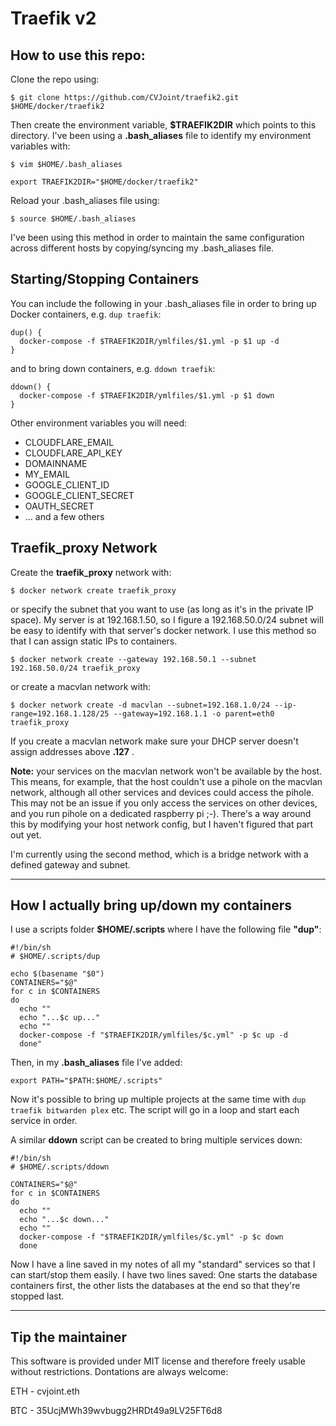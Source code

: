 # Traefik v2

## How to use this repo:

Clone the repo using:

```
$ git clone https://github.com/CVJoint/traefik2.git $HOME/docker/traefik2
```

Then create the environment variable, **\$TRAEFIK2DIR** which points to this directory. I've been using a **.bash_aliases** file to identify my environment variables with:

```
$ vim $HOME/.bash_aliases
```

```
export TRAEFIK2DIR="$HOME/docker/traefik2"
```

Reload your .bash_aliases file using:

```
$ source $HOME/.bash_aliases
```

I've been using this method in order to maintain the same configuration across different hosts by copying/syncing my .bash_aliases file.

## Starting/Stopping Containers

You can include the following in your .bash_aliases file in order to bring up Docker containers, e.g. `dup traefik`:

  ```
  dup() {
    docker-compose -f $TRAEFIK2DIR/ymlfiles/$1.yml -p $1 up -d
  }
  ```

and to bring down containers, e.g. `ddown traefik`:

  ```
  ddown() {
    docker-compose -f $TRAEFIK2DIR/ymlfiles/$1.yml -p $1 down
  }
  ```

Other environment variables you will need:

 - CLOUDFLARE_EMAIL
 - CLOUDFLARE_API_KEY
 - DOMAINNAME
 - MY_EMAIL
 - GOOGLE_CLIENT_ID
 - GOOGLE_CLIENT_SECRET
 - OAUTH_SECRET
 - ... and a few others

## Traefik_proxy Network

Create the **traefik_proxy** network with:

```
$ docker network create traefik_proxy
```

or specify the subnet that you want to use (as long as it's in the private IP space). My server
is at 192.168.1.50, so I figure a 192.168.50.0/24 subnet will be easy to identify with that
server's docker network. I use this method so that I can assign static IPs to containers.

```
$ docker network create --gateway 192.168.50.1 --subnet 192.168.50.0/24 traefik_proxy
```

or create a macvlan network with:

```
$ docker network create -d macvlan --subnet=192.168.1.0/24 --ip-range=192.168.1.128/25 --gateway=192.168.1.1 -o parent=eth0 traefik_proxy
```

If you create a macvlan network make sure your DHCP server doesn't assign addresses above **.127** .

**Note:** your services on the macvlan network won't be available by the host. This means, for example, that the host couldn't use a pihole on the macvlan network, although all other services and devices could access the pihole. This may not be an issue if you only access the services on other devices, and you run pihole on a dedicated raspberry pi ;-). There's a way around this by modifying your host network config, but I haven't figured that part out yet.

I'm currently using the second method, which is a bridge network with a defined gateway and subnet.

---

## How I actually bring up/down my containers

I use a scripts folder **$HOME/.scripts** where I have the following file
**"dup"**:

```
#!/bin/sh
# $HOME/.scripts/dup

echo $(basename "$0")
CONTAINERS="$@"
for c in $CONTAINERS
do
  echo ""
  echo "...$c up..."
  echo ""
  docker-compose -f "$TRAEFIK2DIR/ymlfiles/$c.yml" -p $c up -d
  done"
```

Then, in my **.bash_aliases** file I've added:

```
export PATH="$PATH:$HOME/.scripts"
```

Now it's possible to bring up multiple projects at the same time with `dup traefik bitwarden
plex` etc. The script will go in a loop and start each service in order.

A similar **ddown** script can be created to bring multiple services down:

```
#!/bin/sh
# $HOME/.scripts/ddown

CONTAINERS="$@"
for c in $CONTAINERS
do
  echo ""
  echo "...$c down..."
  echo ""
  docker-compose -f "$TRAEFIK2DIR/ymlfiles/$c.yml" -p $c down
  done
```

Now I have a line saved in my notes of all my "standard" services so that I can start/stop them easily. I have two lines saved: One starts the database containers first, the other lists the databases at the end so that they're stopped last.

---

## Tip the maintainer

This software is provided under MIT license and therefore freely usable without restrictions. Dontations are always welcome:

ETH - cvjoint.eth

BTC - 35UcjMWh39wvbugg2HRDt49a9LV25FT6d8
